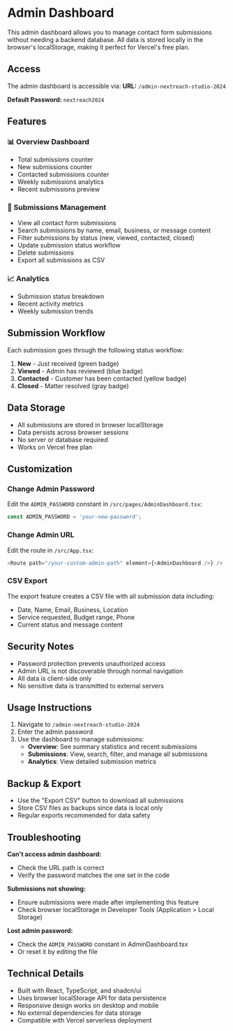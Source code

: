 # Admin Dashboard

This admin dashboard allows you to manage contact form submissions without needing a backend database. All data is stored locally in the browser's localStorage, making it perfect for Vercel's free plan.

## Access

The admin dashboard is accessible via:
**URL:** `/admin-nextreach-studio-2024`

**Default Password:** `nextreach2024`

## Features

### 📊 Overview Dashboard
- Total submissions counter
- New submissions counter
- Contacted submissions counter
- Weekly submissions analytics
- Recent submissions preview

### 📝 Submissions Management
- View all contact form submissions
- Search submissions by name, email, business, or message content
- Filter submissions by status (new, viewed, contacted, closed)
- Update submission status workflow
- Delete submissions
- Export all submissions as CSV

### 📈 Analytics
- Submission status breakdown
- Recent activity metrics
- Weekly submission trends

## Submission Workflow

Each submission goes through the following status workflow:
1. **New** - Just received (green badge)
2. **Viewed** - Admin has reviewed (blue badge)  
3. **Contacted** - Customer has been contacted (yellow badge)
4. **Closed** - Matter resolved (gray badge)

## Data Storage

- All submissions are stored in browser localStorage
- Data persists across browser sessions
- No server or database required
- Works on Vercel free plan

## Customization

### Change Admin Password
Edit the `ADMIN_PASSWORD` constant in `/src/pages/AdminDashboard.tsx`:

```typescript
const ADMIN_PASSWORD = 'your-new-password';
```

### Change Admin URL
Edit the route in `/src/App.tsx`:

```typescript
<Route path="/your-custom-admin-path" element={<AdminDashboard />} />
```

### CSV Export
The export feature creates a CSV file with all submission data including:
- Date, Name, Email, Business, Location
- Service requested, Budget range, Phone
- Current status and message content

## Security Notes

- Password protection prevents unauthorized access
- Admin URL is not discoverable through normal navigation
- All data is client-side only
- No sensitive data is transmitted to external servers

## Usage Instructions

1. Navigate to `/admin-nextreach-studio-2024`
2. Enter the admin password
3. Use the dashboard to manage submissions:
   - **Overview**: See summary statistics and recent submissions
   - **Submissions**: View, search, filter, and manage all submissions
   - **Analytics**: View detailed submission metrics

## Backup & Export

- Use the "Export CSV" button to download all submissions
- Store CSV files as backups since data is local only
- Regular exports recommended for data safety

## Troubleshooting

**Can't access admin dashboard:**
- Check the URL path is correct
- Verify the password matches the one set in the code

**Submissions not showing:**
- Ensure submissions were made after implementing this feature
- Check browser localStorage in Developer Tools (Application > Local Storage)

**Lost admin password:**
- Check the `ADMIN_PASSWORD` constant in AdminDashboard.tsx
- Or reset it by editing the file

## Technical Details

- Built with React, TypeScript, and shadcn/ui
- Uses browser localStorage API for data persistence  
- Responsive design works on desktop and mobile
- No external dependencies for data storage
- Compatible with Vercel serverless deployment